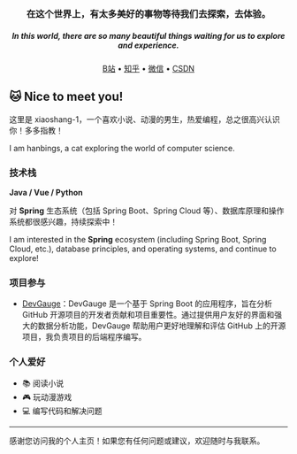 <h3 align="center">在这个世界上，有太多美好的事物等待我们去探索，去体验。</h3>
<h5 align="center">In this world, there are so many beautiful things waiting for us to explore and experience.</h5>

<p align="center">
  <a target="_blank" href="https://space.bilibili.com/1616222732">B站</a> •
  <a target="_blank" href="https://www.zhihu.com/people/37-2-79-16">知乎</a> •
  <a target="_blank" href="https://voup.cn/wp-content/uploads/2023/06/voup-weixing.jpg">微信</a> •
  <a target="_blank" href="https://blog.csdn.net/m0_62720177">CSDN</a>
</p>

## 🐱 Nice to meet you!

这里是 xiaoshang-1，一个喜欢小说、动漫的男生，热爱编程，总之很高兴认识你！多多指教！

I am hanbings, a cat exploring the world of computer science.

### 技术栈
**Java / Vue / Python**

对 **Spring** 生态系统（包括 Spring Boot、Spring Cloud 等）、数据库原理和操作系统都很感兴趣，持续探索中！

I am interested in the **Spring** ecosystem (including Spring Boot, Spring Cloud, etc.), database principles, and operating systems, and continue to explore!

### 项目参与
- [DevGauge](https://github.com/zed1623/DevGauge)：DevGauge 是一个基于 Spring Boot 的应用程序，旨在分析 GitHub 开源项目的开发者贡献和项目重要性。通过提供用户友好的界面和强大的数据分析功能，DevGauge 帮助用户更好地理解和评估 GitHub 上的开源项目，我负责项目的后端程序编写。
### 个人爱好
- 📚 阅读小说
- 🎮 玩动漫游戏
- 💻 编写代码和解决问题

---

感谢您访问我的个人主页！如果您有任何问题或建议，欢迎随时与我联系。
